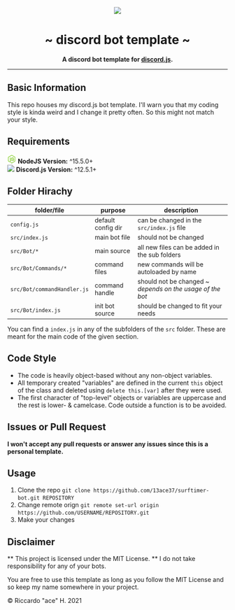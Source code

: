 <p align="center">
    <img src="https://discord.js.org/static/logo-square.png" height="280" />
    <h1 align="center">~ discord bot template ~</h1>
    <strong>
         <p align="center">
              A discord bot template for <a href="https://discord.js.org">discord.js</a>.
         </p>
    </strong>
</p>

---


## Basic Information

This repo houses my discord.js bot template. I'll warn you that my coding style is kinda weird and I change it pretty often. So this might not match your style. 

## Requirements 

<kbd><img src="./.img/node.png" height="20"/></kbd> **NodeJS Version:** ^15.5.0+<br/>
<kbd><img src="https://discord.js.org/static/logo-square.png" height="20"/></kbd> **Discord.js Version:** ^12.5.1+

## Folder Hirachy

| folder/file  | purpose | description |
| -------------  | ------------- | ------------- |
| `config.js` | default config dir | can be changed in the `src/index.js` file |
| `src/index.js` | main bot file | should not be changed |
| `src/Bot/*` | main source | all new files can be added in the sub folders |
| `src/Bot/Commands/*` | command files | new commands will be autoloaded by name |
| `src/Bot/commandHandler.js` | command handle | should not be changed ~ _depends on the usage of the bot_ |
| `src/Bot/index.js` | init bot source | should be changed to fit your needs |

You can find a `index.js` in any of the subfolders of the `src` folder. These are meant for the main code of the given section.

## Code Style

- The code is heavily object-based without any non-object variables.
- All temporary created "variables" are defined in the current `this` object of the class and deleted using `delete this.[var]` after they were used.
- The first character of "top-level" objects or variables are uppercase and the rest is lower- & camelcase. 
Code outside a function is to be avoided.

## Issues or Pull Request

**I won't accept any pull requests or answer any issues since this is a personal template.**

## Usage

1. Clone the repo `git clone https://github.com/13ace37/surftimer-bot.git REPOSITORY`
1. Change remote orign `git remote set-url origin https://github.com/USERNAME/REPOSITORY.git`
1. Make your changes

## Disclaimer

** This project is licensed under the MIT License. **
I do not take responsibility for any of your bots. 

You are free to use this template as long as you follow the MIT License and so keep my name somewhere in your project.

© Riccardo "ace" H. 2021